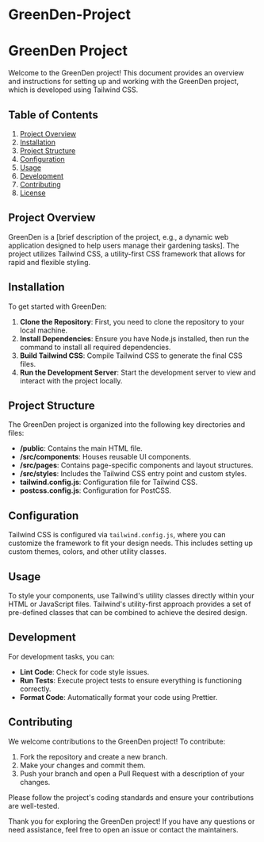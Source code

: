 # GreenDen-Project


# GreenDen Project

Welcome to the GreenDen project! This document provides an overview and instructions for setting up and working with the GreenDen project, which is developed using Tailwind CSS.

## Table of Contents

1. [Project Overview](#project-overview)
2. [Installation](#installation)
3. [Project Structure](#project-structure)
4. [Configuration](#configuration)
5. [Usage](#usage)
6. [Development](#development)
7. [Contributing](#contributing)
8. [License](#license)

## Project Overview

GreenDen is a [brief description of the project, e.g., a dynamic web application designed to help users manage their gardening tasks]. The project utilizes Tailwind CSS, a utility-first CSS framework that allows for rapid and flexible styling.

## Installation

To get started with GreenDen:

1. **Clone the Repository**: First, you need to clone the repository to your local machine.
2. **Install Dependencies**: Ensure you have Node.js installed, then run the command to install all required dependencies.
3. **Build Tailwind CSS**: Compile Tailwind CSS to generate the final CSS files.
4. **Run the Development Server**: Start the development server to view and interact with the project locally.

## Project Structure

The GreenDen project is organized into the following key directories and files:

- **/public**: Contains the main HTML file.
- **/src/components**: Houses reusable UI components.
- **/src/pages**: Contains page-specific components and layout structures.
- **/src/styles**: Includes the Tailwind CSS entry point and custom styles.
- **tailwind.config.js**: Configuration file for Tailwind CSS.
- **postcss.config.js**: Configuration for PostCSS.

## Configuration

Tailwind CSS is configured via `tailwind.config.js`, where you can customize the framework to fit your design needs. This includes setting up custom themes, colors, and other utility classes.

## Usage

To style your components, use Tailwind's utility classes directly within your HTML or JavaScript files. Tailwind's utility-first approach provides a set of pre-defined classes that can be combined to achieve the desired design.

## Development

For development tasks, you can:

- **Lint Code**: Check for code style issues.
- **Run Tests**: Execute project tests to ensure everything is functioning correctly.
- **Format Code**: Automatically format your code using Prettier.

## Contributing

We welcome contributions to the GreenDen project! To contribute:

1. Fork the repository and create a new branch.
2. Make your changes and commit them.
3. Push your branch and open a Pull Request with a description of your changes.

Please follow the project's coding standards and ensure your contributions are well-tested.


Thank you for exploring the GreenDen project! If you have any questions or need assistance, feel free to open an issue or contact the maintainers.
